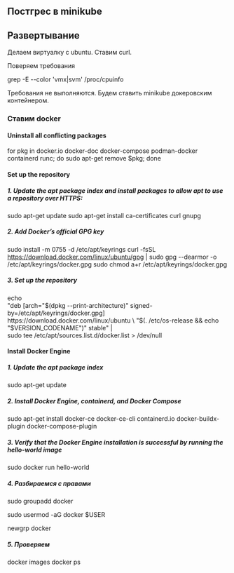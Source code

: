 Постгрес в minikube
------------------------

## Развертывание

Делаем виртуалку с ubuntu.
Ставим curl.

Поверяем требования

grep -E --color 'vmx|svm' /proc/cpuinfo

Требования не выполняются. Будем ставить minikube докеровским контейнером.

### Ставим docker

#### Uninstall all conflicting packages

for pkg in docker.io docker-doc docker-compose podman-docker containerd runc; do sudo apt-get remove $pkg; done

#### Set up the repository

##### 1. Update the apt package index and install packages to allow apt to use a repository over HTTPS:

sudo apt-get update
sudo apt-get install ca-certificates curl gnupg

##### 2. Add Docker’s official GPG key

sudo install -m 0755 -d /etc/apt/keyrings
curl -fsSL https://download.docker.com/linux/ubuntu/gpg | sudo gpg --dearmor -o /etc/apt/keyrings/docker.gpg
sudo chmod a+r /etc/apt/keyrings/docker.gpg

##### 3. Set up the repository

echo \
  "deb [arch="$(dpkg --print-architecture)" signed-by=/etc/apt/keyrings/docker.gpg] https://download.docker.com/linux/ubuntu \
  "$(. /etc/os-release && echo "$VERSION_CODENAME")" stable" | \
  sudo tee /etc/apt/sources.list.d/docker.list > /dev/null
  
#### Install Docker Engine 
  
##### 1. Update the apt package index

sudo apt-get update

##### 2. Install Docker Engine, containerd, and Docker Compose

sudo apt-get install docker-ce docker-ce-cli containerd.io docker-buildx-plugin docker-compose-plugin

##### 3. Verify that the Docker Engine installation is successful by running the hello-world image

sudo docker run hello-world

##### 4. Разбираемся с правами

sudo groupadd docker

sudo usermod -aG docker $USER

newgrp docker

##### 5. Проверяем 

docker images
docker ps


























